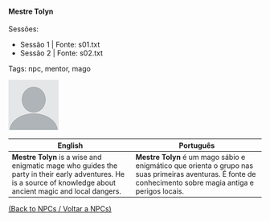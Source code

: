 
#### Mestre Tolyn

Sessões:  
- Sessão 1 | Fonte: s01.txt  
- Sessão 2 | Fonte: s02.txt

Tags: npc, mentor, mago

![Mestre Tolyn](blank.png)

| English | Português |
|---------|-----------|
| **Mestre Tolyn** is a wise and enigmatic mage who guides the party in their early adventures. He is a source of knowledge about ancient magic and local dangers. | **Mestre Tolyn** é um mago sábio e enigmático que orienta o grupo nas suas primeiras aventuras. É fonte de conhecimento sobre magia antiga e perigos locais. |

[(Back to NPCs / Voltar a NPCs)](npcs_list.md)



















